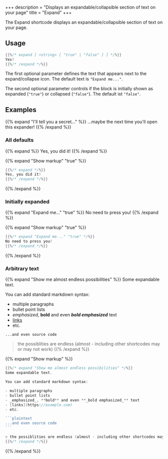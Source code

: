 +++
description = "Displays an expandable/collapsible section of text on your page"
title = "Expand"
+++

The Expand shortcode displays an expandable/collapsible section of text on your page.

## Usage

````go
{{%/* expand [ <string> [ "true" | "false" ] ] */%}}
Yes!
{{%/* /expand */%}}
````

The first optional parameter defines the text that appears next to the expand/collapse icon. The default text is `"Expand me..."`.

The second optional parameter controls if the block is initially shown as expanded (`"true"`) or collapsed (`"false"`). The default ist `"false"`.
## Examples

{{% expand "I'll tell you a secret..." %}}
...maybe the next time you'll open this expander!
{{% /expand %}}

### All defaults

{{% expand %}}
Yes, you did it!
{{% /expand %}}

{{% expand "Show markup" "true" %}}
````go
{{%/* expand */%}}
Yes, you did it!
{{%/* /expand */%}}
````
{{% /expand %}}

### Initially expanded

{{% expand "Expand me..." "true" %}}
No need to press you!
{{% /expand %}}

{{% expand "Show markup" "true" %}}
````go
{{%/* expand "Expand me..." "true" */%}}
No need to press you!
{{%/* /expand */%}}
````
{{% /expand %}}

### Arbitrary text

{{% expand "Show me almost endless possibilities" %}}
Some expandable text.

You can add standard markdown syntax:

- multiple paragraphs
- bullet point lists
- _emphasized_, **bold** and even **_bold emphasized_** text
- [links](https://example.com)
- etc.

```plaintext
...and even source code
```

> the possiblities are endless (almost - including other shortcodes may or may not work)
{{% /expand %}}

{{% expand "Show markup" %}}
````go
{{%/* expand "Show me almost endless possibilities" */%}}
Some expandable text.

You can add standard markdown syntax:

- multiple paragraphs
- bullet point lists
- _emphasized_, **bold** and even **_bold emphasized_** text
- [links](https://example.com)
- etc.

```plaintext
...and even source code
```

> the possiblities are endless (almost - including other shortcodes may or may not work)
{{%/* /expand */%}}
````
{{% /expand %}}
